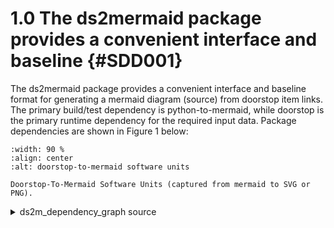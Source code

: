 # 1.0 The ds2mermaid package provides a convenient interface and baseline {#SDD001}

The ds2mermaid package provides a convenient interface and baseline
format for generating a mermaid diagram (source) from doorstop item
links. The primary build/test dependency is python-to-mermaid, while
doorstop is the primary runtime dependency for the required input
data. Package dependencies are shown in Figure 1 below:

```{figure} assets/ds2m_dependency_graph.svg
:width: 90 %
:align: center
:alt: doorstop-to-mermaid software units

Doorstop-To-Mermaid Software Units (captured from mermaid to SVG or PNG).
```

<details>
  <summary>ds2m_dependency_graph source</summary>
  ds2mermaid dependency graph showing primary software units.

```mermaid
graph TB
  subgraph id1[Static Dependencies]
    subgraph id2[Packages]
      A(ds2mermaid)
      B(python-to-mermaid)
      C(munch)
      D{doorstuop}
    end
    A --> B & C
    D -.-> A
  end
```
</details>


